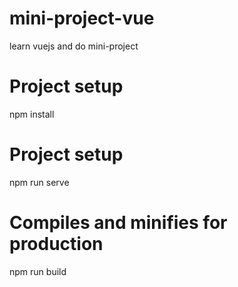 # mini-project-vue
learn vuejs and do mini-project
# Project setup
npm install
# Project setup
npm run serve
# Compiles and minifies for production
npm run build


